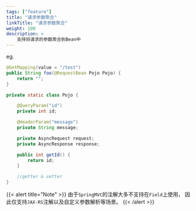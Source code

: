 ```yaml
---
tags: ["feature"]
title: "请求参数聚合"
linkTitle: "请求参数聚合"
weight: 100
description: >
    支持将请求的参数聚合到Bean中
---
```


eg.

```java
@GetMapping(value = "/test")
public String foo(@RequestBean Pojo Pojo) {
    return "";
}

private static class Pojo {

    @QueryParam("id")
    private int id;

    @HeaderParam("message")
    private String message;

    private AsyncRequest request;
    private AsyncResponse response;

    public int getId() {
        return id;
    }

    //getter & setter
}
```

{{< alert title="Note" >}}
由于`SpringMVC`的注解大多不支持在`Field`上使用， 因此仅支持`JAX-RS`注解以及自定义参数解析等场景。
{{< /alert >}}
